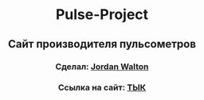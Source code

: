 <h1 align="center">Pulse-Project</h1>
<h2 align="center">Сайт производителя пульсометров</h2>
<h3 align="center">Сделал: <a href="https://github.com/1JordanWalton1" target="_blank">Jordan Walton</a></h3>
<h3 align="center">Ссылка на сайт: <a href="https://1jordanwalton1.github.io/Pulse-Project/home.html" target="_blank">ТЫК</a></h3>
